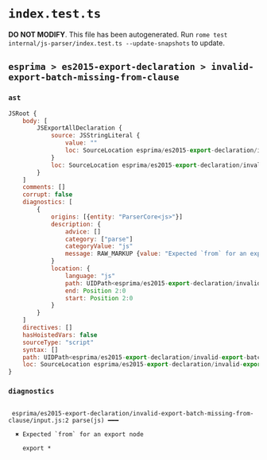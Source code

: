 # `index.test.ts`

**DO NOT MODIFY**. This file has been autogenerated. Run `rome test internal/js-parser/index.test.ts --update-snapshots` to update.

## `esprima > es2015-export-declaration > invalid-export-batch-missing-from-clause`

### `ast`

```javascript
JSRoot {
	body: [
		JSExportAllDeclaration {
			source: JSStringLiteral {
				value: ""
				loc: SourceLocation esprima/es2015-export-declaration/invalid-export-batch-missing-from-clause/input.js 2:0-1:8
			}
			loc: SourceLocation esprima/es2015-export-declaration/invalid-export-batch-missing-from-clause/input.js 1:0-1:8
		}
	]
	comments: []
	corrupt: false
	diagnostics: [
		{
			origins: [{entity: "ParserCore<js>"}]
			description: {
				advice: []
				category: ["parse"]
				categoryValue: "js"
				message: RAW_MARKUP {value: "Expected `from` for an export node"}
			}
			location: {
				language: "js"
				path: UIDPath<esprima/es2015-export-declaration/invalid-export-batch-missing-from-clause/input.js>
				end: Position 2:0
				start: Position 2:0
			}
		}
	]
	directives: []
	hasHoistedVars: false
	sourceType: "script"
	syntax: []
	path: UIDPath<esprima/es2015-export-declaration/invalid-export-batch-missing-from-clause/input.js>
	loc: SourceLocation esprima/es2015-export-declaration/invalid-export-batch-missing-from-clause/input.js 1:0-2:0
}
```

### `diagnostics`

```

 esprima/es2015-export-declaration/invalid-export-batch-missing-from-clause/input.js:2 parse(js) ━━━

  ✖ Expected `from` for an export node

    export *


```

